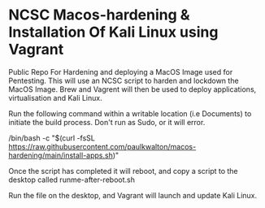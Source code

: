 # NCSC Macos-hardening & Installation Of Kali Linux using Vagrant
Public Repo For Hardening and deploying a MacOS Image used for Pentesting.
This will use an NCSC script to harden and lockdown the MacOS Image. Brew and Vagrent will then be used to deploy applications, virtualisation and Kali Linux.

Run the following command within a writable location (i.e Documents) to initiate the build process. Don't run as Sudo, or it will error.

/bin/bash -c "$(curl -fsSL https://raw.githubusercontent.com/paulkwalton/macos-hardening/main/install-apps.sh)"

Once the script has completed it will reboot, and copy a script to the desktop called runme-after-reboot.sh

Run the file on the desktop, and Vagrant will launch and update Kali Linux.
